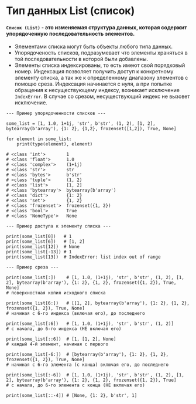 # Тип данных List (список)
#### `Список (List)` - это изменяемая структура данных, которая содержит упорядоченную последовательность элементов.
- Элементами списка могут быть объекты любого типа данных.
- Упорядоченость списков, подразумевает что элементы храняться в той последовательности в которой были добавлены.
- Элементы списка индексированы, то есть имеют свой порядковый номер. Индексация позволяет получить доступ к конкретному элементу списка, а так же к определенному диапазону элементов с помощю среза. Индексация начинается с нуля, а при попытке обращения к несуществующему индексу, возникает исключение `IndexError`. В случае со срезом, несуществующий индекс не вызовет исключение.
```
--- Пример упорядоченности списков ---

some_list = [1, 1.0, 1+1j, 'str', b'str', (1, 2), [1, 2], bytearray(b'array'), {1: 2}, {1,2}, frozenset([1,2]), True, None]

for element in some_list:
    print(type(element), element)

# <class 'int'>        1
# <class 'float'>      1.0
# <class 'complex'>    (1+1j)
# <class 'str'>        str
# <class 'bytes'>      b'str'
# <class 'tuple'>      (1, 2)
# <class 'list'>       [1, 2]
# <class 'bytearray'>  bytearray(b'array')
# <class 'dict'>       {1: 2}
# <class 'set'>        {1, 2}
# <class 'frozenset'>  frozenset({1, 2})
# <class 'bool'>       True
# <class 'NoneType'>   None

--- Пример доступа к элементу списка ---

print(some_list[0])   # 1
print(some_list[6])   # [1, 2]
print(some_list[12])  # None
print(some_list[-13]) # 1
print(some_list[13])  # IndexError: list index out of range

--- Пример среза ---

print(some_list[:])    # [1, 1.0, (1+1j), 'str', b'str', (1, 2), [1, 2], bytearray(b'array'), {1: 2}, {1, 2}, frozenset({1, 2}), True, None]
# поверхностная копия исходного списка

print(some_list[6:])   # [[1, 2], bytearray(b'array'), {1: 2}, {1, 2}, frozenset({1, 2}), True, None]
# начиная с 6-го индекса (включая его), до последнего

print(some_list[:6])   # [1, 1.0, (1+1j), 'str', b'str', (1, 2)]
# с начала, до 6-го индекса (НЕ включая его)

print(some_list[::6])  # [1, [1, 2], None]
# каждый 4-й элемент, начиная с первого

print(some_list[-6:])  # [bytearray(b'array'), {1: 2}, {1, 2}, frozenset({1, 2}), True, None]
# начиная с 6-го элемента (с конца) включая его, до последнего

print(some_list[:-6])  # [1, 1.0, (1+1j), 'str', b'str', (1, 2), [1, 2], bytearray(b'array'), {1: 2}, {1, 2}, frozenset({1, 2}), True]
# с начала, до 6-го элемента с конца (НЕ включая его)

print(some_list[::-4]) # [None, {1: 2}, b'str', 1]

```
